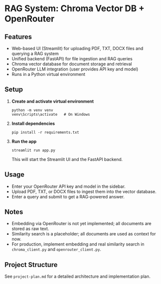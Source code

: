 # RAG System: Chroma Vector DB + OpenRouter

## Features

- Web-based UI (Streamlit) for uploading PDF, TXT, DOCX files and querying a RAG system
- Unified backend (FastAPI) for file ingestion and RAG queries
- Chroma vector database for document storage and retrieval
- OpenRouter LLM integration (user provides API key and model)
- Runs in a Python virtual environment

## Setup

1. **Create and activate virtual environment**
   ```
   python -m venv venv
   venv\Scripts\activate   # On Windows
   ```

2. **Install dependencies**
   ```
   pip install -r requirements.txt
   ```

3. **Run the app**
   ```
   streamlit run app.py
   ```

   This will start the Streamlit UI and the FastAPI backend.

## Usage

- Enter your OpenRouter API key and model in the sidebar.
- Upload PDF, TXT, or DOCX files to ingest them into the vector database.
- Enter a query and submit to get a RAG-powered answer.

## Notes

- Embedding via OpenRouter is not yet implemented; all documents are stored as raw text.
- Similarity search is a placeholder; all documents are used as context for now.
- For production, implement embedding and real similarity search in `chroma_client.py` and `openrouter_client.py`.

## Project Structure

See `project-plan.md` for a detailed architecture and implementation plan.